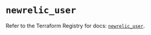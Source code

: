 # `newrelic_user`

Refer to the Terraform Registry for docs: [`newrelic_user`](https://registry.terraform.io/providers/newrelic/newrelic/3.56.0/docs/resources/user).
